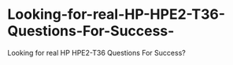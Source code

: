 # Looking-for-real-HP-HPE2-T36-Questions-For-Success-
Looking for real HP HPE2-T36 Questions For Success?
